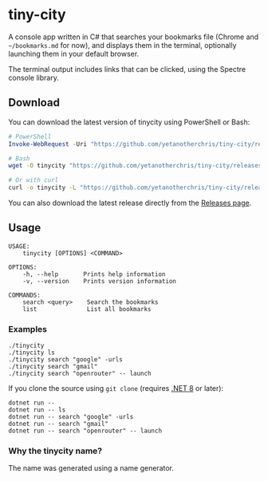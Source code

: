 # tiny-city
A console app written in C# that searches your bookmarks file (Chrome and ``~/bookmarks.md`` for now), and displays them in the terminal, 
optionally launching them in your default browser.

The terminal output includes links that can be clicked, using the Spectre console library.

## Download

You can download the latest version of tinycity using PowerShell or Bash:

```powershell
# PowerShell
Invoke-WebRequest -Uri "https://github.com/yetanotherchris/tiny-city/releases/download/v1.0.12/tinycity.exe" -OutFile "tinycity.exe"
```

```bash
# Bash
wget -O tinycity "https://github.com/yetanotherchris/tiny-city/releases/download/v1.0.12/tinycity"

# Or with curl
curl -o tinycity -L "https://github.com/yetanotherchris/tiny-city/releases/download/v1.0.12/tinycity"
```

You can also download the latest release directly from the [Releases page](https://github.com/yetanotherchris/tiny-city/releases).

## Usage

```
USAGE:
    tinycity [OPTIONS] <COMMAND>

OPTIONS:
    -h, --help       Prints help information
    -v, --version    Prints version information

COMMANDS:
    search <query>    Search the bookmarks
    list              List all bookmarks
```

### Examples
```
./tinycity
./tinycity ls
./tinycity search "google" -urls
./tinycity search "gmail"
./tinycity search "openrouter" -- launch
```

If you clone the source using `git clone` (requires [.NET 8](https://dotnet.microsoft.com/en-us/download/dotnet/8.0) or later):

```
dotnet run --
dotnet run -- ls
dotnet run -- search "google" -urls
dotnet run -- search "gmail"
dotnet run -- search "openrouter" -- launch
```

### Why the tinycity name?
The name was generated using a name generator.